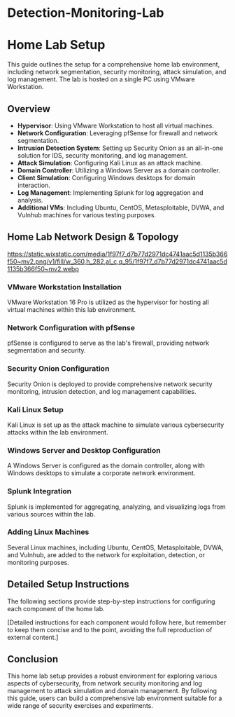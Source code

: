 # Detection-Monitoring-Lab
# Home Lab Setup

This guide outlines the setup for a comprehensive home lab environment, including network segmentation, security monitoring, attack simulation, and log management. The lab is hosted on a single PC using VMware Workstation.

## Overview

- **Hypervisor**: Using VMware Workstation to host all virtual machines.
- **Network Configuration**: Leveraging pfSense for firewall and network segmentation.
- **Intrusion Detection System**: Setting up Security Onion as an all-in-one solution for IDS, security monitoring, and log management.
- **Attack Simulation**: Configuring Kali Linux as an attack machine.
- **Domain Controller**: Utilizing a Windows Server as a domain controller.
- **Client Simulation**: Configuring Windows desktops for domain interaction.
- **Log Management**: Implementing Splunk for log aggregation and analysis.
- **Additional VMs**: Including Ubuntu, CentOS, Metasploitable, DVWA, and Vulnhub machines for various testing purposes.

## Home Lab Network Design & Topology
https://static.wixstatic.com/media/1f97f7_d7b77d2971dc4741aac5d1135b366f50~mv2.png/v1/fill/w_360,h_282,al_c,q_95/1f97f7_d7b77d2971dc4741aac5d1135b366f50~mv2.webp
### VMware Workstation Installation

VMware Workstation 16 Pro is utilized as the hypervisor for hosting all virtual machines within this lab environment.

### Network Configuration with pfSense

pfSense is configured to serve as the lab's firewall, providing network segmentation and security.

### Security Onion Configuration

Security Onion is deployed to provide comprehensive network security monitoring, intrusion detection, and log management capabilities.

### Kali Linux Setup

Kali Linux is set up as the attack machine to simulate various cybersecurity attacks within the lab environment.

### Windows Server and Desktop Configuration

A Windows Server is configured as the domain controller, along with Windows desktops to simulate a corporate network environment.

### Splunk Integration

Splunk is implemented for aggregating, analyzing, and visualizing logs from various sources within the lab.

### Adding Linux Machines

Several Linux machines, including Ubuntu, CentOS, Metasploitable, DVWA, and Vulnhub, are added to the network for exploitation, detection, or monitoring purposes.

## Detailed Setup Instructions

The following sections provide step-by-step instructions for configuring each component of the home lab.

[Detailed instructions for each component would follow here, but remember to keep them concise and to the point, avoiding the full reproduction of external content.]

## Conclusion

This home lab setup provides a robust environment for exploring various aspects of cybersecurity, from network security monitoring and log management to attack simulation and domain management. By following this guide, users can build a comprehensive lab environment suitable for a wide range of security exercises and experiments.
